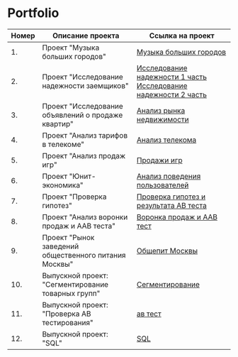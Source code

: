 # Portfolio

|Номер|Описание проекта|Ссылка на проект|
|-----------|-----------|-----------|
|1.|Проект "Музыка больших городов"|[Музыка больших городов](https://github.com/AnastasiaEfremovaS/Portfolio/blob/main/muzika_bolshih_gorodov.ipynb)|
|2.|Проект "Исследование надежности заемщиков"|[Исследование надежности 1 часть](https://github.com/AnastasiaEfremovaS/Portfolio/blob/main/2_credit_rating_1.ipynb) [Исследование надежности 2 часть](https://github.com/AnastasiaEfremovaS/Portfolio/blob/main/2_credit_rating_2.ipynb)|
|3.|Проект "Исследование объявлений о продаже квартир"|[Анализ рынка недвижимости](https://github.com/AnastasiaEfremovaS/Portfolio/blob/main/rynok_nedvijimosti.ipynb)|
|4.|Проект "Анализ тарифов в телекоме"|[Анализ телекома](https://github.com/AnastasiaEfremovaS/Portfolio/blob/main/telekom.ipynb)|
|5.|Проект "Анализ продаж игр"|[Продажи игр](https://github.com/AnastasiaEfremovaS/Portfolio/blob/main/5_sborny_1.ipynb)|
|6.|Проект "Юнит-экономика"|[Анализ поведения пользователей](https://github.com/AnastasiaEfremovaS/Portfolio/blob/main/6_%D1%8E%D0%BD%D0%B8%D1%82-%D1%8D%D0%BA%D0%BE%D0%BD%D0%BE%D0%BC%D0%B8%D0%BA%D0%B0.ipynb)|
|7.|Проект "Проверка гипотез"|[Проверка гипотез и результата АВ теста](https://github.com/AnastasiaEfremovaS/Portfolio/blob/main/7_%D0%BF%D1%80%D0%BE%D0%B2%D0%B5%D1%80%D0%BA%D0%B0_%D0%B3%D0%B8%D0%BF%D0%BE%D1%82%D0%B5%D0%B7.ipynb)|
|8.|Проект "Анализ воронки продаж и ААВ теста"|[Воронка продаж и ААВ тест](https://github.com/AnastasiaEfremovaS/Portfolio/blob/main/8_sborny_2.ipynb)|
|9.|Проект "Рынок заведений общественного питания Москвы"|[Общепит Москвы](https://github.com/AnastasiaEfremovaS/Portfolio/blob/main/9_obshepit_moskvy.ipynb)|
|10.|Выпускной проект: "Сегментирование товарных групп"|[Сегментирование](https://github.com/AnastasiaEfremovaS/Portfolio/blob/main/10_vypusknoy_1.ipynb)|
|11.|Выпускной проект: "Проверка AB тестирования"|[ав тест](https://github.com/AnastasiaEfremovaS/Portfolio/blob/main/10_vypusknoy_2.ipynb)|
|12.|Выпускной проект: "SQL"|[SQL](https://github.com/AnastasiaEfremovaS/Portfolio/blob/main/10_vypusknoy_3.ipynb)|


